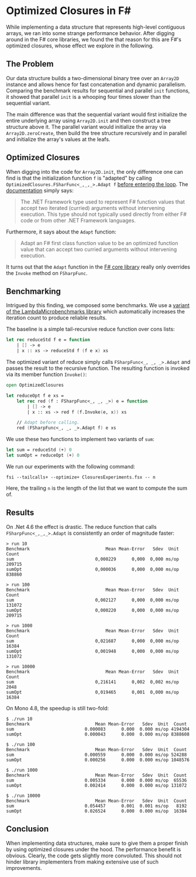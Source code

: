# Optimized Closures in F# #

While implementing a data structure that represents high-level contiguous arrays, we ran into some strange performance behavior. After digging around in the F# core libraries, we found the that reason for this are F#'s optimized closures, whose effect we explore in the following.


## The Problem ##

Our data structure builds a two-dimensional binary tree over an ```Array2D``` instance and allows hence for fast concatenation and dynamic parallelism. Comparing the benchmark results for sequential and parallel `init` functions, it showed that parallel  `init` is a whooping four times slower than the sequential variant.

The main difference was that the sequential variant would first initialize the entire underlying array using `Array2D.init` and then construct a tree structure above it. The parallel variant would initialize the array via `Array2D.zeroCreate`, then build the tree structure recursively and in parallel and initialize the array's values at the leafs.


## Optimized Closures ##

When digging into the code for `Array2D.init`, the only difference one can find is that the initialization function `f` is "adapted" by calling `OptimizedClosures.FSharFunc<_,_,_>.Adapt f` [before entering the loop](https://github.com/fsharp/fsharp/blob/master/src/fsharp/FSharp.Core/array2.fs#L71). The [documentation](https://msdn.microsoft.com/en-us/visualfsharpdocs/conceptual/optimizedclosures.fsharpfunc%5B't1,'t2,'u%5D-class-%5Bfsharp%5D) simply says:

> The .NET Framework type used to represent F# function values that
> accept two iterated (curried) arguments without intervening
> execution. This type should not typically used directly from either
> F# code or from other .NET Framework languages.

Furthermore, it says about the `Adapt` function:

> Adapt an F# first class function value to be an optimized function
> value that can accept two curried arguments without intervening
> execution.

It turns out that the `Adapt` function in the [F# core library](https://github.com/fsharp/fsharp/blob/master/src/fsharp/FSharp.Core/prim-types.fs#L3259) really only overrides the `Invoke` method on `FSharpFunc`.

## Benchmarking ##

Intrigued by this finding, we composed some benchmarks. We use a [variant of the LambdaMicrobenchmarks library](https://github.com/fbie/LambdaMicrobenchmarking) which automatically increases the iteration count to produce reliable results.

The baseline is a simple tail-recursive reduce function over cons lists:

```fsharp
let rec reduceStd f e = function
    | [] -> e
    | x :: xs -> reduceStd f (f e x) xs
```

The optimized variant of reduce simply calls `FSharpFunc<_, _, _>.Adapt` and passes the result to the recursive function. The resulting function is invoked via its member function `Invoke()`:

```fsharp
open OptimizedClosures

let reduceOpt f e xs =
    let rec red (f : FSharpFunc<_, _, _>) e = function
        | [] -> e
        | x :: xs -> red f (f.Invoke(e, x)) xs

    // Adapt before calling.
    red (FSharpFunc<_, _, _>.Adapt f) e xs
```

We use these two functions to implement two variants of `sum`:

```fsharp
let sum = reduceStd (+) 0
let sumOpt = reduceOpt (+) 0

```

We run our experiments with the following command:

```
fsi --tailcalls+ --optimize+ ClosuresExperiments.fsx -- n
```

Here, the trailing `n` is the length of the list that we want to compute the sum of.


## Results ##

On .Net 4.6 the effect is drastic. The reduce function that calls `FSharpFunc<_,_,_>.Adapt` is consistently an order of magnitude faster:

```
> run 10
Benchmark                             Mean Mean-Error   Sdev  Unit  Count
sum                               0,000229      0,000  0,000 ms/op 209715
sumOpt                            0,000036      0,000  0,000 ms/op 838860

> run 100
Benchmark                             Mean Mean-Error   Sdev  Unit  Count
sum                               0,002127      0,000  0,000 ms/op 131072
sumOpt                            0,000220      0,000  0,000 ms/op 209715

> run 1000
Benchmark                             Mean Mean-Error   Sdev  Unit  Count
sum                               0,021687      0,000  0,000 ms/op  16384
sumOpt                            0,001948      0,000  0,000 ms/op 131072

> run 10000
Benchmark                             Mean Mean-Error   Sdev  Unit  Count
sum                               0,216141      0,002  0,002 ms/op   2048
sumOpt                            0,019465      0,001  0,000 ms/op  16384
```

On Mono 4.8, the speedup is still two-fold:

```
$ ./run 10
Benchmark                	      Mean Mean-Error   Sdev  Unit  Count
sum                      	  0.000083      0.000  0.000 ms/op 4194304
sumOpt                   	  0.000043      0.000  0.000 ms/op 8388608

$ ./run 100
Benchmark                	      Mean Mean-Error   Sdev  Unit  Count
sum                      	  0.000559      0.000  0.000 ms/op 524288
sumOpt                   	  0.000256      0.000  0.000 ms/op 1048576

$ ./run 1000
Benchmark                	      Mean Mean-Error   Sdev  Unit  Count
sum                      	  0.005334      0.000  0.000 ms/op  65536
sumOpt                   	  0.002414      0.000  0.000 ms/op 131072

$ ./run 10000
Benchmark                	      Mean Mean-Error   Sdev  Unit  Count
sum                      	  0.054457      0.001  0.001 ms/op   8192
sumOpt                   	  0.026524      0.000  0.000 ms/op  16384
```

## Conclusion ##

When implementing data structures, make sure to give them a proper finish by using optimized closures under the hood. The performance benefit is obvious. Clearly, the code gets slightly more convoluted. This should not hinder library implementers from making extensive use of such improvements.

